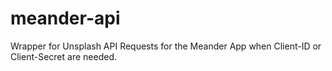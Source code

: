 # meander-api

Wrapper for Unsplash API Requests for the Meander App when Client-ID or Client-Secret are needed.
